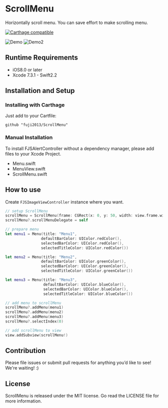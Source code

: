 # ScrollMenu
Horizontally scroll menu.
You can save effort to make scrolling menu.

[![Carthage compatible](https://img.shields.io/badge/Carthage-compatible-4BC51D.svg?style=flat)](https://github.com/Carthage/Carthage)

![Demo](https://cloud.githubusercontent.com/assets/4578511/17367235/25c7e36e-59ca-11e6-988d-765819c878aa.gif)
![Demo2](https://cloud.githubusercontent.com/assets/4578511/17402517/a61451dc-5a8e-11e6-972c-06bd2baabd1e.gif)

## Runtime Requirements

- iOS8.0 or later
- Xcode 7.3.1 - Swift2.2

## Installation and Setup
### Installing with Carthage

Just add to your Cartfile:

```ogdl
github "fuji2013/ScrollMenu"
```

### Manual Installation

To install FJSAlertController without a dependency manager, please add files to your Xcode Project.
- Menu.swift
- MenuView.swift
- ScrollMenu.swift

## How to use

Create `FJSImageViewController` instance where you want.

```Swift
// setup ScrollMenu
scrollMenu = ScrollMenu(frame: CGRect(x: 0, y: 50, width: view.frame.width, height: 50))
scrollMenu?.scrollMenuDelegate = self

// prepare menu
let menu1 = Menu(title: "Menu1",
                defaultBarColor: UIColor.redColor(),
                selectedBarColor: UIColor.redColor(),
                selectedTitleColor: UIColor.redColor())

let menu2 = Menu(title: "Menu2",
                defaultBarColor: UIColor.greenColor(),
                selectedBarColor: UIColor.greenColor(),
                selectedTitleColor: UIColor.greenColor())

let menu3 = Menu(title: "Menu3",
                 defaultBarColor: UIColor.blueColor(),
                 selectedBarColor: UIColor.blueColor(),
                 selectedTitleColor: UIColor.blueColor())

// add menu to scrollMenu
scrollMenu?.addMenu(menu1)
scrollMenu?.addMenu(menu2)
scrollMenu?.addMenu(menu3)
scrollMenu?.selectIndex(0)

// add scrollMenu to view
view.addSubview(scrollMenu!)
```

## Contribution

Please file issues or submit pull requests for anything you’d like to see! We're waiting! :)

## License
ScrollMenu is released under the MIT license. Go read the LICENSE file for more information.
